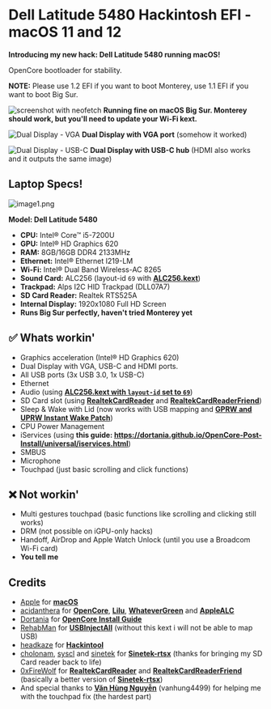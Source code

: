 # Dell Latitude 5480 Hackintosh EFI - macOS 11 and 12
**Introducing my new hack: Dell Latitude 5480 running macOS!**

OpenCore bootloader for stability.

**NOTE:** Please use 1.2 EFI if you want to boot Monterey, use 1.1 EFI if you want to boot Big Sur.

![screenshot with neofetch](https://user-images.githubusercontent.com/73286927/134603078-0e84dd30-b772-41c0-83b8-c9c946951edd.png)
**Running fine on macOS Big Sur. Monterey should work, but you'll need to update your Wi-Fi kext.**

![Dual Display - VGA](https://user-images.githubusercontent.com/73286927/134603760-0973d4ed-5a09-480b-8e1b-0e6785ccb6e9.jpg)
**Dual Display with VGA port** (somehow it worked)

![Dual Display - USB-C](https://user-images.githubusercontent.com/73286927/134603810-fbbc3409-e3d5-409d-a0c5-0a340c62ee3f.jpg)
**Dual Display with USB-C hub** (HDMI also works and it outputs the same image)

## Laptop Specs!
![image1.png](https://cdn.discordapp.com/attachments/839427463334461490/891240486684209152/image1.jpg)

**Model: Dell Latitude 5480**
- **CPU:** Intel® Core™ i5-7200U
- **GPU:** Intel® HD Graphics 620
- **RAM:** 8GB/16GB DDR4 2133MHz
- **Ethernet:** Intel® Ethernet I219-LM
- **Wi-Fi:** Intel® Dual Band Wireless-AC 8265
- **Sound Card:** ALC256 (layout-id `69` with [**ALC256.kext**](https://github.com/ic005k/ALC256))
- **Trackpad:** Alps I2C HID Trackpad (DLL07A7)
- **SD Card Reader:** Realtek RTS525A
- **Internal Display:** 1920x1080 Full HD Screen
- **Runs Big Sur perfectly, haven't tried Monterey yet**

## ✅ Whats workin'
* Graphics acceleration (Intel® HD Graphics 620)
* Dual Display with VGA, USB-C and HDMI ports.
* All USB ports (3x USB 3.0, 1x USB-C)
* Ethernet
* Audio (using [**ALC256.kext with `layout-id` set to `69`**](https://github.com/ic005k/ALC256))
* SD Card slot (using [**RealtekCardReader**](https://github.com/0xFireWolf/RealtekCardReader) and [**RealtekCardReaderFriend**](https://github.com/0xFireWolf/RealtekCardReaderFriend/))
* Sleep & Wake with Lid (now works with USB mapping and [**GPRW and UPRW Instant Wake Patch**](https://dortania.github.io/OpenCore-Post-Install/usb/misc/instant-wake.html))
* CPU Power Management
* iServices (using **this guide: https://dortania.github.io/OpenCore-Post-Install/universal/iservices.html**)
* SMBUS
* Microphone
* Touchpad (just basic scrolling and click functions)
## ❌ Not workin'
* Multi gestures touchpad (basic functions like scrolling and clicking still works)
* DRM (not possible on iGPU-only hacks)
* Handoff, AirDrop and Apple Watch Unlock (until you use a Broadcom Wi-Fi card)
* **You tell me**

## Credits
* [Apple](https://apple.com) for [**macOS**](https://apple.com/macos)
* [acidanthera](https://github.com/acidanthera) for [**OpenCore**](https://github.com/acidanthera/OpenCorePkg), [**Lilu**](https://github.com/acidanthera/Lilu), [**WhateverGreen**](https://github.com/acidanthera/WhateverGreen) and [**AppleALC**](https://github.com/acidanthera/AppleALC)
* [Dortania](https://dortania.github.io) for [**OpenCore Install Guide**](https://dortania.github.io/OpenCore-Install-Guide)
* [RehabMan](https://github.com/RehabMan) for [**USBInjectAll**](https://bitbucket.org/RehabMan/os-x-usb-inject-all/downloads/) (without this kext i will not be able to map USB)
* [headkaze](https://github.com/headkaze) for [**Hackintool**](https://github.com/headkaze/Hackintool)
* [cholonam](https://github.com/cholonam), [syscl](https://github.com/syscl) and [sinetek](https://github.com/sinetek) for [**Sinetek-rtsx**](https://github.com/cholonam/Sinetek-rtsx) (thanks for bringing my SD Card reader back to life)
* [0xFireWolf](https://github.com/0xFireWolf) for [**RealtekCardReader**](https://github.com/0xFireWolf/RealtekCardReader) and [**RealtekCardReaderFriend**](https://github.com/0xFireWolf/RealtekCardReaderFriend/) (basically a better version of [**Sinetek-rtsx**](https://github.com/cholonam/Sinetek-rtsx))
* And special thanks to [**Văn Hùng Nguyễn**](https://github.com/vanhung4499) (vanhung4499) for helping me with the touchpad fix (the hardest part)
